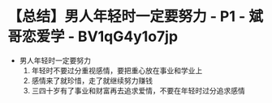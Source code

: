 # 【总结】男人年轻时一定要努力 - P1 - 斌哥恋爱学 - BV1qG4y1o7jp

-   男人年轻时一定要努力
    1.  年轻时不要过分重视感情，要把重心放在事业和学业上
    2.  感情来了就珍惜，走了就继续努力赚钱
    3.  三四十岁有了事业和财富再去追求爱情，不要在年轻时过分追求感情